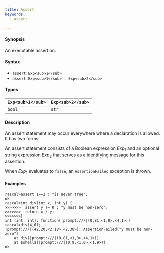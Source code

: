 ```yaml
---
title: Assert
keywords:
  - assert

---
```


#### Synopsis

An executable assertion.

#### Syntax

*  `assert Exp<sub>1</sub>`
*  `assert Exp<sub>1</sub> : Exp<sub>2</sub>`

#### Types


| `Exp<sub>1</sub>` | `Exp<sub>2</sub>`  |
| --- | --- |
| `bool`    | `str`      |


#### Description

An assert statement may occur everywhere where a declaration is allowed. It has two forms:

An assert statement consists of a Boolean expression _Exp_<sub>1</sub> and an optional string expression _Exp_<sub>2</sub>
that serves as a identifying message for this assertion. 

When _Exp_<sub>1</sub> evaluates to `false`, an `AssertionFailed` exception is thrown.

#### Examples


```rascal-shell
rascal>assert 1==2 : "is never true";
ok
rascal>int div(int x, int y) {
>>>>>>>  assert y != 0 : "y must be non-zero";
>>>>>>>  return x / y;
>>>>>>>}
int (int, int): function(|prompt:///|(0,81,<1,0>,<4,1>))
rascal>div(4,0);
|prompt:///|(42,20,<2,18>,<2,38>): AssertionFailed("y must be non-zero")
	at div(|prompt:///|(0,81,<1,0>,<4,1>))
	at $shell$(|prompt:///|(0,9,<1,0>,<1,9>))
ok
```



